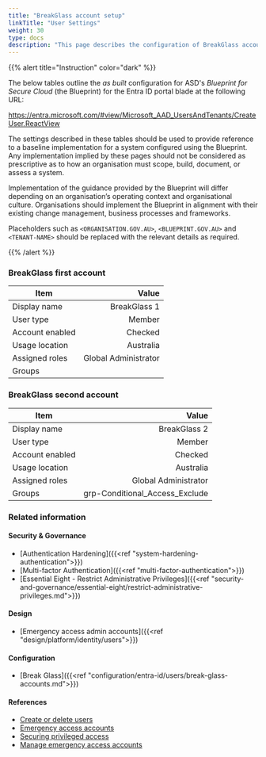 ```yaml
---
title: "BreakGlass account setup"
linkTitle: "User Settings"
weight: 30
type: docs
description: "This page describes the configuration of BreakGlass accounts within Microsoft Entra ID associated with systems built according to the guidance provided by ASD's Blueprint for Secure Cloud."
---
```


{{% alert title="Instruction" color="dark" %}}
 
The below tables outline the *as built* configuration for ASD's *Blueprint for Secure Cloud* (the Blueprint) for the Entra ID portal blade at the following URL:

https://entra.microsoft.com/#view/Microsoft_AAD_UsersAndTenants/CreateUser.ReactView
 
The settings described in these tables should be used to provide reference to a baseline implementation for a system configured using the Blueprint. Any implementation implied by these pages should not be considered as prescriptive as to how an organisation must scope, build, document, or assess a system.

Implementation of the guidance provided by the Blueprint will differ depending on an organisation’s operating context and organisational culture. Organisations should implement the Blueprint in alignment with their existing change management, business processes and frameworks.

Placeholders such as `<ORGANISATION.GOV.AU>`, `<BLUEPRINT.GOV.AU>` and `<TENANT-NAME>` should be replaced with the relevant details as required.
 
{{% /alert %}}

### BreakGlass first account

| Item            |                Value |
| --------------- | -------------------: |
| Display name    |        BreakGlass 1 |
| User type       |               Member |
| Account enabled |              Checked |
| Usage location  |            Australia |
| Assigned roles  | Global Administrator |
| Groups          |                      |

### BreakGlass second account

| Item            |                          Value |
| --------------- | -----------------------------: |
| Display name    |                  BreakGlass 2 |
| User type       |                         Member |
| Account enabled |                        Checked |
| Usage location  |                      Australia |
| Assigned roles  |           Global Administrator |
| Groups          | grp-Conditional_Access_Exclude |

### Related information

#### Security & Governance

* [Authentication Hardening]({{<ref "system-hardening-authentication">}})
* [Multi-factor Authentication]({{<ref "multi-factor-authentication">}})
* [Essential Eight - Restrict Administrative Privileges]({{<ref "security-and-governance/essential-eight/restrict-administrative-privileges.md">}})

#### Design

* [Emergency access admin accounts]({{<ref "design/platform/identity/users">}})

#### Configuration

* [Break Glass]({{<ref "configuration/entra-id/users/break-glass-accounts.md">}})

#### References

* [Create or delete users](https://learn.microsoft.com/entra/fundamentals/how-to-create-delete-users)
* [Emergency access accounts](https://learn.microsoft.com/entra/architecture/security-operations-privileged-accounts)
* [Securing privileged access](https://learn.microsoft.com/entra/identity/role-based-access-control/security-planning)
* [Manage emergency access accounts](https://learn.microsoft.com/entra/identity/role-based-access-control/security-emergency-access)